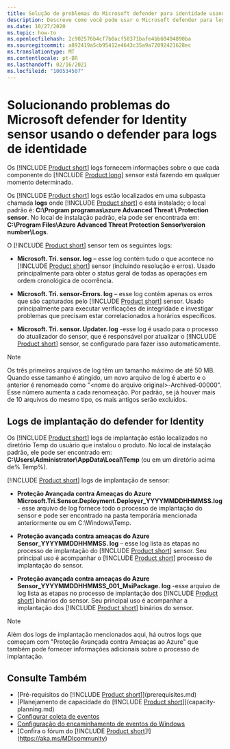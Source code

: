 ```yaml
---
title: Solução de problemas do Microsoft defender para identidade usando os logs
description: Descreve como você pode usar o Microsoft defender para logs de identidade para solucionar problemas
ms.date: 10/27/2020
ms.topic: how-to
ms.openlocfilehash: 2c902576b4cf7b0acf58371bafe4bb60404890ba
ms.sourcegitcommit: a892419a5cb95412e4643c35a9a72092421628ec
ms.translationtype: MT
ms.contentlocale: pt-BR
ms.lasthandoff: 02/16/2021
ms.locfileid: "100534507"
---
```

# <a name="troubleshooting-microsoft-defender-for-identity-sensor-using-the-defender-for-identity-logs"></a>Solucionando problemas do Microsoft defender for Identity sensor usando o defender para logs de identidade

Os [!INCLUDE [Product short](includes/product-short.md)] logs fornecem informações sobre o que cada componente do [!INCLUDE [Product long](includes/product-long.md)] sensor está fazendo em qualquer momento determinado.

Os [!INCLUDE [Product short](includes/product-short.md)] logs estão localizados em uma subpasta chamada **logs** onde [!INCLUDE [Product short](includes/product-short.md)] o está instalado; o local padrão é: **C:\Program programas\azure Advanced Threat \\ Protection sensor**. No local de instalação padrão, ela pode ser encontrada em: **C:\Program Files\Azure Advanced Threat Protection Sensor\version number\Logs**.

O [!INCLUDE [Product short](includes/product-short.md)] sensor tem os seguintes logs:

- **Microsoft. Tri. sensor. log** – esse log contém tudo o que acontece no [!INCLUDE [Product short](includes/product-short.md)] sensor (incluindo resolução e erros). Usado principalmente para obter o status geral de todas as operações em ordem cronológica de ocorrência.

- **Microsoft. Tri. sensor-Errors. log** – esse log contém apenas os erros que são capturados pelo [!INCLUDE [Product short](includes/product-short.md)] sensor. Usado principalmente para executar verificações de integridade e investigar problemas que precisam estar correlacionados a horários específicos.

- **Microsoft. Tri. sensor. Updater. log** -esse log é usado para o processo do atualizador do sensor, que é responsável por atualizar o [!INCLUDE [Product short](includes/product-short.md)] sensor, se configurado para fazer isso automaticamente.

> [!NOTE]
> Os três primeiros arquivos de log têm um tamanho máximo de até 50 MB. Quando esse tamanho é atingido, um novo arquivo de log é aberto e o anterior é renomeado como "&lt;nome do arquivo original&gt;-Archived-00000". Esse número aumenta a cada renomeação. Por padrão, se já houver mais de 10 arquivos do mesmo tipo, os mais antigos serão excluídos.

## <a name="defender-for-identity-deployment-logs"></a>Logs de implantação do defender for Identity

Os [!INCLUDE [Product short](includes/product-short.md)] logs de implantação estão localizados no diretório Temp do usuário que instalou o produto. No local de instalação padrão, ele pode ser encontrado em: **C:\Users\Administrator\AppData\Local\Temp** (ou em um diretório acima de% Temp%).

[!INCLUDE [Product short](includes/product-short.md)] logs de implantação de sensor:

- **Proteção Avançada contra Ameaças do Azure Microsoft.Tri.Sensor.Deployment.Deployer_YYYYMMDDHHMMSS.log** - esse arquivo de log fornece todo o processo de implantação do sensor e pode ser encontrado na pasta temporária mencionada anteriormente ou em C:\Windows\Temp.

- **Proteção avançada contra ameaças do Azure Sensor_YYYYMMDDHHMMSS. log** – esse log lista as etapas no processo de implantação do [!INCLUDE [Product short](includes/product-short.md)] sensor. Seu principal uso é acompanhar o [!INCLUDE [Product short](includes/product-short.md)] processo de implantação do sensor.

- **Proteção avançada contra ameaças do Azure Sensor_YYYYMMDDHHMMSS_001_MsiPackage. log** -esse arquivo de log lista as etapas no processo de implantação dos [!INCLUDE [Product short](includes/product-short.md)] binários do sensor. Seu principal uso é acompanhar a implantação dos [!INCLUDE [Product short](includes/product-short.md)] binários do sensor.

> [!NOTE]
> Além dos logs de implantação mencionados aqui, há outros logs que começam com "Proteção Avançada contra Ameaças ao Azure" que também pode fornecer informações adicionais sobre o processo de implantação.

## <a name="see-also"></a>Consulte Também

- [Pré-requisitos do [!INCLUDE [Product short](includes/product-short.md)]](prerequisites.md)
- [Planejamento de capacidade do [!INCLUDE [Product short](includes/product-short.md)]](capacity-planning.md)
- [Configurar coleta de eventos](configure-event-collection.md)
- [Configuração do encaminhamento de eventos do Windows](configure-event-forwarding.md)
- [Confira o fórum do [!INCLUDE [Product short](includes/product-short.md)]!](https://aka.ms/MDIcommunity)
